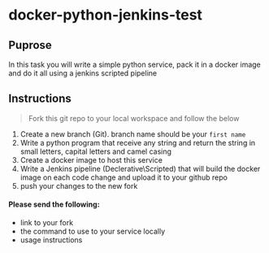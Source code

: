 # docker-python-jenkins-test
## Puprose
In this task you will write a simple python service, pack it in a docker image and do it all using a jenkins scripted pipeline
## Instructions
> Fork this git repo to your local workspace and follow the below

1. Create a new branch (Git). branch name should be your `first name`
2. Write a python program that receive any string and return the string in small letters, capital letters and camel casing 
3. Create a docker image to host this service
4. Write a Jenkins pipeline (Declerative\Scripted) that will build the docker image on each code change and upload it to your github repo
5. push your changes to the new fork
#### Please send the following:
* link to your fork
* the command to use to your service locally
* usage instructions